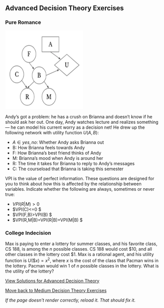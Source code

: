 ## Advanced Decision Theory Exercises

### Pure Romance

<img src="https://github.com/UMdecisionsupport/DecisionSupport2023/blob/main/images/romance.png" width="250" height="250">

Andy’s got a problem: he has a crush on Brianna and doesn’t know if he should ask her out. One day, Andy watches lecture and realizes something — he can model his current worry as a decision net! He drew up the following network with utility function $U(A,B)$:

- $A \in {yes, no}$: Whether Andy asks Brianna out
- B: How Brianna feels towards Andy
- F: How Brianna’s best friend thinks of Andy
- M: Brianna’s mood when Andy is around her
- R: The time it takes for Brianna to reply to Andy’s messages
- C: The courseload that Brianna is taking this semester

VPI is the value of perfect information. These questions are designed for you to think about how this is affected by the relationship between variables.
Indicate whether the following are always, sometimes or never true:

- $VPI(R|M)>0$ 
- $VPI(C)<=0 $
- $VPI(F,B)>VPI(B) $
- $VPI(R,M|B)=VPI(R|B)+VPI(M|B) $

### College Indecision
Max is paying to enter a lottery for summer classes, and his favorite class, CS 188, is among the $n$ possible classes. CS 188 would cost $10, and all other classes in the lottery cost $1. Max is a rational agent, and his utility function is $U(\$x) = x^2$, where $x$ is the cost of the class that Pacman wins in the lottery.
Pacman would win 1 of $n$ possible classes in the lottery. What is the utility of the lottery?

[View Solutions for Advanced Decision Theory](https://github.com/UMdecisionsupport/DecisionSupport2023/blob/main/DecisionTheory/Solutions/Advanced_Solutions.md)

[Move back to Medium Decision Theory Exercises](https://github.com/UMdecisionsupport/DecisionSupport2023/blob/main/DecisionTheory/Medium.md)

*If the page doesn't render correctly, reload it. That should fix it.*

